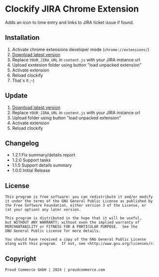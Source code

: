 # Clockify JIRA Chrome Extension

Adds an icon to time entry and links to JIRA ticket issue if found.

## Installation

1. Activate chrome extensions developer mode (`chrome://extensions/`)
2. [Download latest version](https://github.com/proudcommerce/Clockify-JIRA-Chrome-Extensions/archive/refs/heads/main.zip)
3. Replace `YOUR_JIRA_URL` in `content.js` with your JIRA instance url
4. Upload exntesion folder using button "load unpacked extension"
5. Activate extension
6. Reload clockify
7. That´s it ;-)

## Update

1. [Download latest version](https://github.com/proudcommerce/Clockify-JIRA-Chrome-Extensions/archive/refs/heads/main.zip)
2. Replace `YOUR_JIRA_URL` in `content.js` with your JIRA instance url
3. Upload folder using button "load unpacked extension"
4. Activate extension
5. Reload clockify


## Changelog

* 1.2.1 Fix summary/details report
* 1.2.0	Support tasks
* 1.1.0	Support details summary
* 1.0.0	Initial Release

## License

    This program is free software: you can redistribute it and/or modify
    it under the terms of the GNU General Public License as published by
    the Free Software Foundation, either version 3 of the License, or
    (at your option) any later version.

    This program is distributed in the hope that it will be useful,
    but WITHOUT ANY WARRANTY; without even the implied warranty of
    MERCHANTABILITY or FITNESS FOR A PARTICULAR PURPOSE.  See the
    GNU General Public License for more details.

    You should have received a copy of the GNU General Public License
    along with this program.  If not, see <http://www.gnu.org/licenses/>.
    

## Copyright

	Proud Commerce GmbH | 2024 | proudcommerce.com
